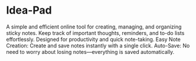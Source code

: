 # Idea-Pad
A simple and efficient online tool for creating, managing, and organizing sticky notes.
Keep track of important thoughts, reminders, and to-do lists effortlessly.
Designed for productivity and quick note-taking.
Easy Note Creation: Create and save notes instantly with a single click.
Auto-Save: No need to worry about losing notes—everything is saved automatically.
